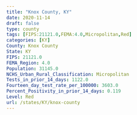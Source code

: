 ```yaml
---
title: "Knox County, KY"
date: 2020-11-14
draft: false
type: county
tags: [FIPS:21121.0,FEMA:4.0,Micropolitan,Red]
categories: [KY]
County: Knox County
State: KY
FIPS: 21121.0
FEMA_Region: 4.0
Population: 31145.0
NCHS_Urban_Rural_Classification: Micropolitan
Tests_in_prior_14_days: 1122.0
Fourteen_day_test_rate_per_100000: 3603.0
Percent_Positivity_in_prior_14_days: 0.119
Level: Red
url: /states/KY/knox-county
---
```



